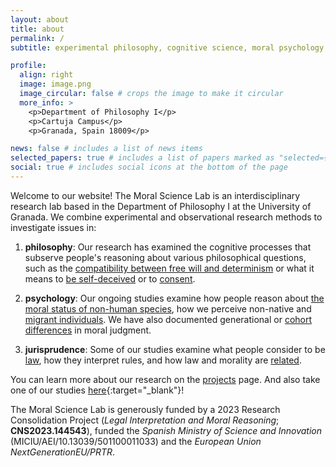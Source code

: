 ```yaml
---
layout: about
title: about
permalink: /
subtitle: experimental philosophy, cognitive science, moral psychology. <a href='https://www.ugr.es/'>University of Granada</a>.

profile:
  align: right
  image: image.png
  image_circular: false # crops the image to make it circular
  more_info: >
    <p>Department of Philosophy I</p>
    <p>Cartuja Campus</p>
    <p>Granada, Spain 18009</p>

news: false # includes a list of news items
selected_papers: true # includes a list of papers marked as "selected={true}"
social: true # includes social icons at the bottom of the page
---
```


Welcome to our website! The Moral Science Lab is an interdisciplinary research lab based in the Department of Philosophy I at the University of Granada. We combine experimental and observational research methods to investigate issues in:

1. <b>philosophy</b>: Our research has examined the cognitive processes that subserve people's reasoning about various philosophical questions, such as the [compatibility between free will and determinism](https://www.frontiersin.org/journals/psychology/articles/10.3389/fpsyg.2019.02428/full) or what it means to [be self-deceived](https://link.springer.com/article/10.1007/s13164-024-00743-y) or to [consent](https://www.researchgate.net/publication/381715657_Agency_Desire_and_the_Conceptual_Representation_of_Consent).

2. <b>psychology</b>: Our ongoing studies examine how people reason about [the moral status of non-human species](/projects/animaldilemmas/), how we perceive non-native and [migrant individuals](/projects/migration/). We have also documented generational or [cohort differences](https://www.irishtimes.com/culture/would-you-kill-one-person-to-save-five-depends-if-you-re-a-millennial-or-not-1.4173661) in moral judgment.

3. <b>jurisprudence</b>: Some of our studies examine what people consider to be [law](https://onlinelibrary.wiley.com/doi/10.1111/cogs.13024), how they interpret rules, and how law and morality are [related](https://www.pnas.org/doi/full/10.1073/pnas.2406823121).

You can learn more about our research on the [projects](/projects/) page. And also take one of our studies [here](https://mscilab.com/studies/){:target="\_blank"}!

The Moral Science Lab is generously funded by a 2023 Research Consolidation Project (_Legal Interpretation and Moral Reasoning_; **CNS2023.144543**), funded the _Spanish Ministry of Science and Innovation_ (MICIU/AEI/10.13039/501100011033) and the _European Union NextGenerationEU/PRTR_.
